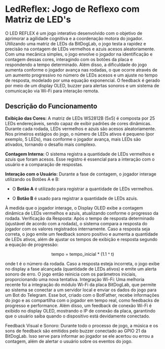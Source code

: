 # LedReflex: Jogo de Reflexo com Matriz de LED's
O LED REFLEX é um jogo interativo desenvolvido com o objetivo de aprimorar a agilidade cognitiva e a coordenação motora do jogador. Utilizando uma matriz de LEDs da BitDogLab, o jogo testa a rapidez e precisão na contagem de LEDs vermelhos e azuis acesos aleatoriamente. Com uma mecânica simples, o jogo envolve o jogador na identificação e contagem dessas cores, interagindo com os botões da placa e respondendo a tempo determinado. Além disso, a dificuldade do jogo aumenta conforme o jogador avança nas rodadas, o que ocorre através de um aumento progressivo no número de LEDs acesos e um ajuste no tempo de resposta, modelado por uma equação exponencial. O feedback é gerado por meio de um display OLED, buzzer para alertas sonoros e um sistema de comunicação via Wi-Fi para interação remota.
## Descrição do Funcionamento
**Exibição das Cores:** A matriz de LEDs WS2812B (5x5) é composta por 25 LEDs endereçáveis, sendo capaz de exibir padrões de cores dinâmicas. Durante cada rodada, LEDs vermelhos e azuis são acesos aleatoriamente. Nos primeiros estágios do jogo, o número de LEDs ativos é pequeno (por exemplo, 5 LEDs), mas conforme o jogador avança, mais LEDs são ativados, tornando o desafio mais complexo.


**Contagem Interna:** O sistema registra a quantidade de LEDs vermelhos e azuis que foram acesos. Esse registro é essencial para a interação com o usuário e a comparação de respostas.

**Interação com o Usuário:** Durante a fase de contagem, o jogador interage utilizando os Botões A e B:


- O **Botão A** é utilizado para registrar a quantidade de LEDs vermelhos.
  
- O **Botão B** é usado para registrar a quantidade de LEDs azuis.

À medida que o jogador interage, o Display OLED exibe a contagem dinâmica de LEDs vermelhos e azuis, atualizando conforme o progresso da rodada.
Verificação da Resposta: Após o tempo de resposta determinado (ajustável de acordo com a rodada), o sistema compara a resposta do jogador com os valores registrados internamente. Caso a resposta seja correta, o jogo emite um feedback sonoro positivo e aumenta a quantidade de LEDs ativos, além de ajustar os tempos de exibição e resposta segundo a equação de progressão:

<p style="text-align:center;"> tempo = tempo_inicial * (1.1 ^ t)</p>

onde t é o número da rodada.
Caso a resposta esteja incorreta, o jogo exibe no display a fase alcançada (quantidade de LEDs ativos) e emite um alerta sonoro de erro. O jogo então reinicia com os parâmetros iniciais, proporcionando uma nova tentativa.
Integração Wi-Fi: Uma melhoria recente foi a integração do módulo Wi-Fi da placa BitDogLab, que permite ao sistema se conectar a um servidor local e enviar os dados do jogo para um Bot do Telegram. Esse bot, criado com o BotFather, recebe informações do jogo e as compartilha com o jogador em tempo real, como feedbacks de progresso e performance. Além disso, um feedback de conexão Wi-Fi é exibido no display OLED, mostrando o IP de conexão da placa, garantindo que o usuário saiba quando o dispositivo está devidamente conectado.


Feedback Visual e Sonoro: Durante todo o processo de jogo, a música e os sons de feedback são emitidos pelo buzzer conectado ao GPIO 21 da BitDogLab. Isso serve para informar ao jogador se ele acertou ou errou a contagem, além de alertar o usuário sobre os eventos do jogo.
